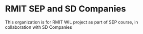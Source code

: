 # RMIT SEP and SD Companies

This organization is for RMIT WIL project as part of SEP course, in collaboration with SD Companies